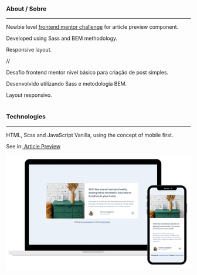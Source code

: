 ### About / Sobre

---

Newbie level <a href="https://www.frontendmentor.io/solutions/sass-bem-and-js-vanilla-jLuE6dKKf">frontend mentor challenge</a> for article preview component.

Developed using Sass and BEM methodology.

Responsive layout.

//

Desafio frontend mentor nível básico para criação de post simples.

Desenvolvido utilizando Sass e metodologia BEM.

Layout responsivo.
<br>
<br>

### Technologies

---

HTML, Scss and JavaScript Vanilla, using the concept of mobile first.

See in:<a href="https://ds-articlepreview.netlify.app/"> Article Preview</a>

![project_view](https://github.com/deborasuzuki/Article-Preview/blob/main/Project%20View.png)
